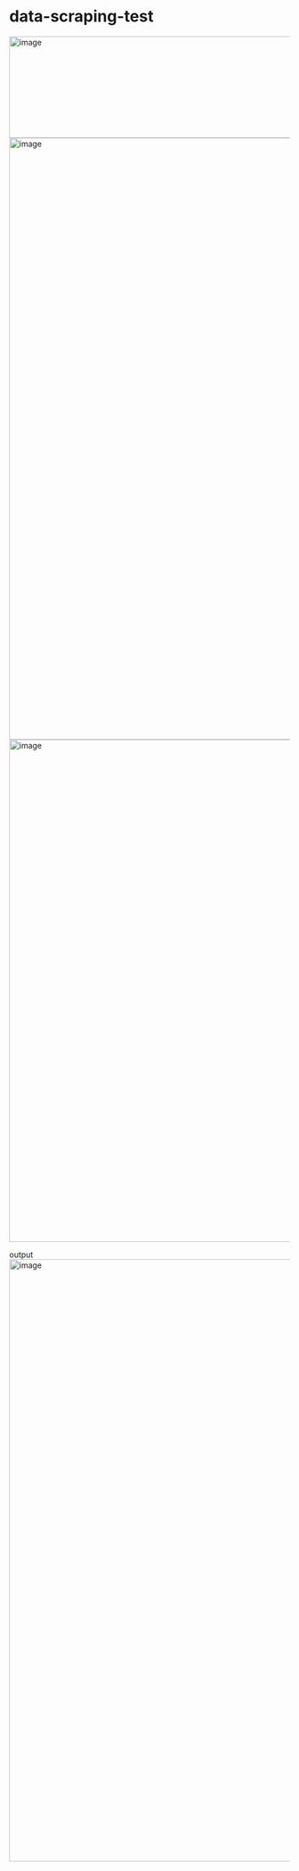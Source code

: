 # data-scraping-test

<img width="597" height="182" alt="image" src="https://github.com/user-attachments/assets/cd637125-0ecc-4d60-8ddc-fe2ade3b4949" />


<img width="1919" height="1079" alt="image" src="https://github.com/user-attachments/assets/d27e4296-e048-4b51-8810-70dbcff5f11b" />

<img width="1600" height="901" alt="image" src="https://github.com/user-attachments/assets/9b68867e-c851-4a87-bd22-ab31f1f3400b" />

output
<img width="1920" height="1080" alt="image" src="https://github.com/user-attachments/assets/ffa95d07-f5f4-433e-88c5-79fc44f5ea73" />
